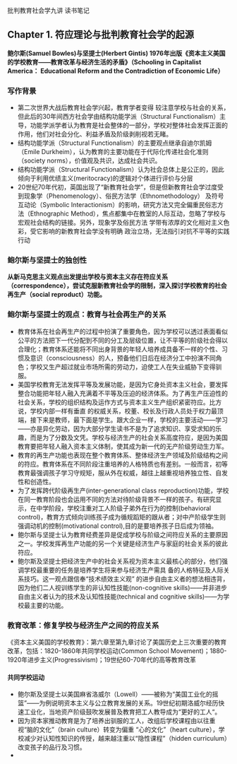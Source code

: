 批判教育社会学九讲 读书笔记

## Chapter 1. 符应理论与批判教育社会学的起源

**鲍尔斯(Samuel Bowles)与坚提士(Herbert Gintis) 1976年出版《资本主义美国的学校教育——教育改革与经济生活的矛盾》（Schooling in Capitalist America： Educational Reform and the Contradiction of Economic Life）**

### 写作背景

* 第二次世界大战后教育社会学兴起，教育学者变得 较注意学校与社会的关系，但此后的30年间西方社会学由结构功能学派（Structural Functionalism）主导，功能学派学者认为教育是社会整体的一部分，学校对整体社会发挥正面的作用，他们对社会分化、利益矛盾及阶级剥削视若无睹。
* 结构功能学派（Structural Functionalism）的主要观点继承自迪尔凯姆（Emile Durkheim），认为教育的主要功能在于代际化传递社会化准则（society norms），价值观及共识，达成社会共识。
* 结构功能学派（Structural Functionalism）认为社会总体上是公正的，因此倾向于利用优绩主义(meritocracy)的逻辑对个体进行评价与分层
* 20世纪70年代初，英国出现了“新教育社会学”，但是但新教育社会学过度受到现象学（Phenomenology）、俗民方法学（Ethnomethodology） 及符号互动论（Symbolic Interactionism）的影响，研究方法又完全偏重民俗志方法（Ethnographic Method），焦点都集中在教室的人际互动，忽略了学校与宏观社会结构的链接。另外，现象学及俗民方法 学带有浓厚的文化相对主义色彩，受它影响的新教育社会学没有明确 政治立场，无法指引对抗不平等的实践行动

### 鲍尔斯与坚提士的独创性

**从新马克思主义观点出发提出学校与资本主义存在符应关系（correspondence），尝试克服新教育社会学的限制，深入探讨学校教育的社会再生产（social reproduct）功能。**

### 鲍尔斯与坚提士的观点：教育与社会再生产的关系

* 教育体系在社会再生产的过程中扮演了重要角色，因为学校可以透过表面看似公平的方法把下一代分配到不同的分工及层级位置，让不平等的阶级社会得以合理化；教育体系还能将不同出身背景的年轻人培养成具备不一样的个性、习惯及意识（consciousness）的人，预备他们日后在经济分工中扮演不同角色；学校又生产超过就业市场所需的劳动力，迫使工人在失业威胁下变得驯服。
* 美国学校教育无法发挥平等及发展功能，是因为它身处资本主义社会，要发挥整合功能把年轻人融入充满着不平等及压迫的经济体系。为了再生产压迫性的社会关系，学校的组织结构及运作方式与资本主义生产组织紧密符应。比方说，学校内部一样有垂直 的权威关系，校董、校长及行政人员处于权力最顶端，接下来是教师，最下面是学生。跟大企业一样，学校的主要活动——学习——亦是异化劳动，因为大部分学生读书不是为了追求知识、享受求知的乐趣，而是为了分数及文凭。学校与经济生产的社会关系高度符应，是因为美国教育要把年轻人融入资本主义体制，使其成为新一代的无产阶级劳动生力军。
* 教育的再生产功能也表现在整个教育体系、整体经济生产领域及阶级结构之间的符应。教育体系在不同阶段注重培养的人格特质也有差别。一般而言，初等教育最强调孩子学习守规矩，服从外在权威，越往上越重视培养独立性、自发性和创造性。
* 为了发挥跨代阶级再生产(inter-generational class reproduction)功能，学校在同一教育阶段也会运用不同的方法对待阶级背景不一样的孩子。有研究显示，在中学阶段，学校注重对工人阶级子弟外在行为的控制(behavioral control)，教育方式倾向训练孩子成为循规蹈矩的跟从者；对中产阶级学生则强调动机的控制(motivational control),目的是要培养孩子日后成为领袖。
* 鲍尔斯与坚提士认为教育经费差异是促成学校与阶级之间符应关系的主要原因之一。学校发挥再生产功能的另一个关键是经济生产与家庭的社会关系的彼此符应。
* 鲍尔斯及坚提士把经济生产中的社会关系视为资本主义最核心的部分，他们强调学校最重要的任务是培养学生将来参与经济生产需具 备的人格特征及人际关系技巧。这一观点跟信奉“技术绩效主义观” 的进步自由主义者的想法相违背，因为他们二人视训练学生的非认知性技能(non-cognitive skills)——并非进步自由主义者认为的技术及认知性技能(technical and cognitive skills)——为学校最主要的功能。

### 教育改革：修复学校与经济生产之间的符应关系

《资本主义美国的学校教育》：第六章至第九章讨论了美国历史上三次重要的教育改革，包括：1820-1860年共同学校运动(Common School Movement)；1880-1920年进步主义(Progressivism)；19世纪60-70年代的高等教育改革

#### 共同学校运动

* 鲍尔斯及坚提士以美国麻省洛威尔（Lowell）——被称为“美国工业化的摇篮”——为例说明资本主义与公立教育发展的关系。19世纪初期洛威尔经历快速工业化，当地资产阶级鼓吹发展普及教育把工人教导成为“更好的工人“。
* 因为资本家推动教育是为了培养出驯服的工人，改组后学校课程由以往重视“脑的文化”（brain culture）转变为偏重 “心的文化”（heart culture），学校减少对认知性知识的传授，越来越注重以“隐性课程”（hidden curriculum）改变孩子的品行及习惯。
* 

